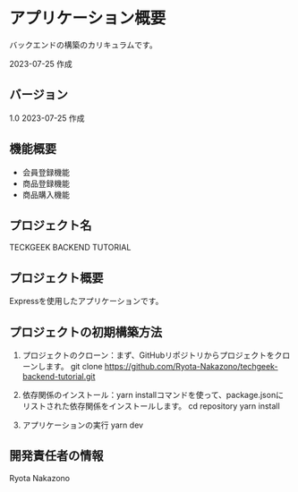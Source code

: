 # アプリケーション概要
バックエンドの構築のカリキュラムです。

2023-07-25 作成

## バージョン
1.0 2023-07-25 作成

## 機能概要
- 会員登録機能
- 商品登録機能
- 商品購入機能

## プロジェクト名
TECKGEEK BACKEND TUTORIAL

## プロジェクト概要
Expressを使用したアプリケーションです。

## プロジェクトの初期構築方法
1. プロジェクトのクローン：まず、GitHubリポジトリからプロジェクトをクローンします。
git clone https://github.com/Ryota-Nakazono/techgeek-backend-tutorial.git

2. 依存関係のインストール：yarn installコマンドを使って、package.jsonにリストされた依存関係をインストールします。
cd repository
yarn install

3. アプリケーションの実行
yarn dev

## 開発責任者の情報
Ryota Nakazono